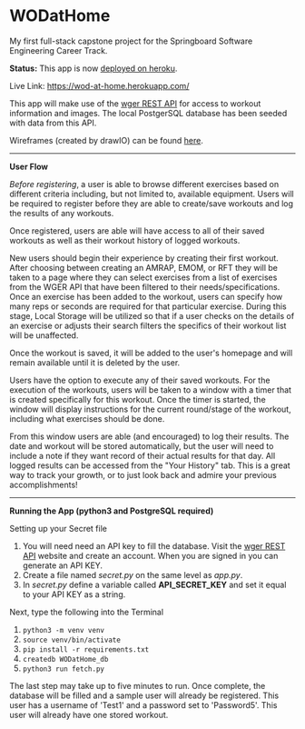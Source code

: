 # WODatHome

My first full-stack capstone project for the Springboard Software Engineering Career Track.

**Status:** This app is now [deployed on heroku](https://wod-at-home.herokuapp.com/).

Live Link: https://wod-at-home.herokuapp.com/

This app will make use of the [wger REST API](https://wger.de/en/software/api) for access to workout information and images. The local PostgerSQL database has been seeded with data from this API.

Wireframes (created by drawIO) can be found [here](https://drive.google.com/file/d/1yAY6GoaadWmxEO3Tsi-nS69-XsKmUaJ0/view?usp=sharing).

---

**User Flow**

_Before registering_, a user is able to browse different exercises based on different criteria including, but not limited to, available equipment. Users will be required to register before they are able to create/save workouts and log the results of any workouts.

Once registered, users are able will have access to all of their saved workouts as well as their workout history of logged workouts.

New users should begin their experience by creating their first workout. After choosing between creating an AMRAP, EMOM, or RFT they will be taken to a page where they can select exercises from a list of exercises from the WGER API that have been filtered to their needs/specifications. Once an exercise has been added to the workout, users can specify how many reps or seconds are required for that particular exercise. During this stage, Local Storage will be utilized so that if a user checks on the details of an exercise or adjusts their search filters the specifics of their workout list will be unaffected.

Once the workout is saved, it will be added to the user's homepage and will remain available until it is deleted by the user.

Users have the option to execute any of their saved workouts. For the execution of the workouts, users will be taken to a window with a timer that is created specifically for this workout. Once the timer is started, the window will display instructions for the current round/stage of the workout, including what exercises should be done.

From this window users are able (and encouraged) to log their results. The date and workout will be stored automatically, but the user will need to include a note if they want record of their actual results for that day. All logged results can be accessed from the "Your History" tab. This is a great way to track your growth, or to just look back and admire your previous accomplishments!

---

**Running the App (python3 and PostgreSQL required)**

Setting up your Secret file

1. You will need need an API key to fill the database. Visit the [wger REST API](https://wger.de/en/software/api) website and create an account. When you are signed in you can generate an API KEY.
2. Create a file named <i>secret.py</i> on the same level as _app.py_.
3. In _secret.py_ define a variable called **API_SECRET_KEY** and set it equal to your API KEY as a string.

Next, type the following into the Terminal

1. `python3 -m venv venv`
2. `source venv/bin/activate`
3. `pip install -r requirements.txt`
4. `createdb WODatHome_db`
5. `python3 run fetch.py`

The last step may take up to five minutes to run. Once complete, the database will be filled and a sample user will already be registered. This user has a username of 'Test1' and a password set to 'Password5'. This user will already have one stored workout.
